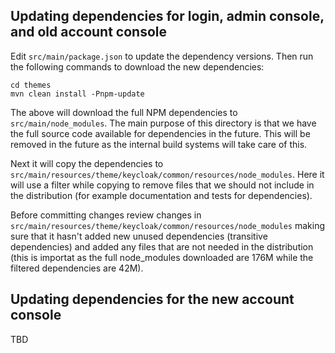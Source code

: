 ## Updating dependencies for login, admin console, and old account console

Edit `src/main/package.json` to update the dependency versions. Then run the following commands to download the new dependencies:

    cd themes
    mvn clean install -Pnpm-update

The above will download the full NPM dependencies to `src/main/node_modules`. The main purpose of this directory is that we have the full source code available for dependencies in the future. This will be removed in the future as the internal build systems will take care of this. 

Next it will copy the dependencies to `src/main/resources/theme/keycloak/common/resources/node_modules`. Here it will use a filter while copying to remove files that we should not include in the distribution (for example documentation and tests for dependencies).

Before committing changes review changes in `src/main/resources/theme/keycloak/common/resources/node_modules` making sure that it hasn't added new unused dependencies (transitive dependencies) and added any files that are not needed in the distribution (this is importat as the full node_modules downloaded are 176M while the filtered dependencies are 42M).


## Updating dependencies for the new account console

TBD


